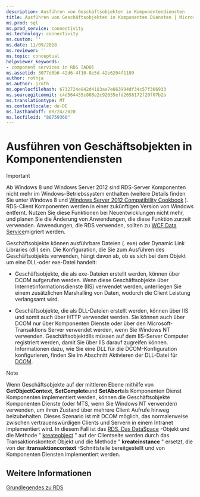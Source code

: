 ```yaml
---
description: Ausführen von Geschäftsobjekten in Komponentendiensten
title: Ausführen von Geschäftsobjekten in Komponenten Diensten | Microsoft-Dokumentation
ms.prod: sql
ms.prod_service: connectivity
ms.technology: connectivity
ms.custom: ''
ms.date: 11/09/2018
ms.reviewer: ''
ms.topic: conceptual
helpviewer_keywords:
- component services in RDS [ADO]
ms.assetid: 3077d0b6-42d6-4f10-8e5d-42e6204f1109
author: rothja
ms.author: jroth
ms.openlocfilehash: 6732724e842d4183aa7e663994df34c57f366933
ms.sourcegitcommit: c4d564435c008e2c92035efd2658172f20f07b2b
ms.translationtype: MT
ms.contentlocale: de-DE
ms.lasthandoff: 08/24/2020
ms.locfileid: "88759360"
---
```

# <a name="running-business-objects-in-component-services"></a>Ausführen von Geschäftsobjekten in Komponentendiensten
> [!IMPORTANT]
>  Ab Windows 8 und Windows Server 2012 sind RDS-Server Komponenten nicht mehr im Windows-Betriebssystem enthalten (weitere Details finden Sie unter Windows 8 und [Windows Server 2012 Compatibility Cookbook](https://www.microsoft.com/download/details.aspx?id=27416) ). RDS-Client Komponenten werden in einer zukünftigen Version von Windows entfernt. Nutzen Sie diese Funktionen bei Neuentwicklungen nicht mehr, und planen Sie die Änderung von Anwendungen, die diese Funktion zurzeit verwenden. Anwendungen, die RDS verwenden, sollten zu [WCF Data Service](https://go.microsoft.com/fwlink/?LinkId=199565)migriert werden.  
  
 Geschäftsobjekte können ausführbare Dateien (. exe) oder Dynamic Link Libraries (dll) sein. Die Konfiguration, die Sie zum Ausführen des Geschäftsobjekts verwenden, hängt davon ab, ob es sich bei dem Objekt um eine DLL-oder exe-Datei handelt:  
  
-   Geschäftsobjekte, die als exe-Dateien erstellt werden, können über DCOM aufgerufen werden. Wenn diese Geschäftsobjekte über Internetinformationsdienste (IIS) verwendet werden, unterliegen Sie einem zusätzlichen Marshalling von Daten, wodurch die Client Leistung verlangsamt wird.  
  
-   Geschäftsobjekte, die als DLL-Dateien erstellt werden, können über IIS und somit auch über HTTP verwendet werden. Sie können auch über DCOM nur über Komponenten Dienste oder über den Microsoft-Transaktions Server verwendet werden, wenn Sie Windows NT verwenden. Geschäftsobjektdlls müssen auf dem IIS-Server Computer registriert werden, damit Sie über IIS darauf zugreifen können. Informationen dazu, wie Sie eine DLL für die DCOM-Konfiguration konfigurieren, finden Sie im Abschnitt Aktivieren der DLL-Datei für [DCOM](./enabling-a-dll-to-run-on-dcom.md).  
  
> [!NOTE]
>  Wenn Geschäftsobjekte auf der mittleren Ebene mithilfe von **GetObjectContext**, **SetComplete**und **SetAbort**als Komponenten Dienst Komponenten implementiert werden, können die Geschäftsobjekte Komponenten Dienste (oder MTS, wenn Sie Windows NT verwenden) verwenden, um ihren Zustand über mehrere Client Aufrufe hinweg beizubehalten. Dieses Szenario ist mit DCOM möglich, das normalerweise zwischen vertrauenswürdigen Clients und Servern in einem Intranet implementiert wird. In diesem Fall ist das [RDS. Das DataSpace](../../reference/rds-api/dataspace-object-rds.md) -Objekt und die Methode " [kreateobject](../../reference/rds-api/createobject-method-rds.md) " auf der Clientseite werden durch das Transaktionskontext Objekt und die Methode " **kreateinstance** " ersetzt, die von der **itransaktioncontext** -Schnittstelle bereitgestellt und von Komponenten Diensten implementiert werden.  
  
## <a name="see-also"></a>Weitere Informationen  
 [Grundlegendes zu RDS](./rds-fundamentals.md)